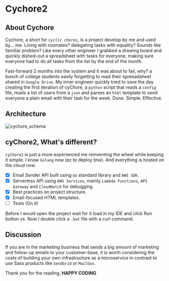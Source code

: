 # Cychore2
## About Cychore
Cychore, a short for *`cyclic chores`*, is a project develop by me and used by... me. Living with roomates? delegating tasks with equality? Sounds like familiar problem? Like every other engineer I grabbed a drawing board and quickly dished-out a spreadsheet with tasks for everyone, making sure everyone had to do all tasks from the list by the end of the month. 

Fast-forward 2 months into the system and it was about to fail, why? a bunch of college students easily forgetting to read their spreeadsheet shared in `Google Drive`. My inner engineer quickly tried to save the day creating the first iteration of cyChore, a `python` script that reads a `config` file, reads a list of users from a `json` and parses an `html` template to send everyone a plain email with their task for the week. Done. Simple. Effective.

## Architecture
![cychore_schema](https://github.com/user-attachments/assets/3ab70952-544a-4b6e-ac43-6db3a92ff540)



## cyChore2, What's different?
`cyChore2` is just a more experienced me reinventing the wheel while keeping it simple. I know `Golang` now (ez to deploy btw). And everything is hosted on the cloud now.
- [x] Email Sender API built using `Go` standard library and `AWS SDK`.
- [x] Serverless API using `AWS Services`, mainly `Lambda Functions`, `API Gateway` and `CloudWatch` for debugging.
- [x] Best practices on project structure.
- [x] Email-focused HTML templates.
- [ ] Tests (On it)

Before I would open the project wait for it load in my IDE and click Run button vs. Now I double click a `.bat` file with a curl command.

## Discussion
If you are in the marketing business that sends a big amount of marketing and follow-up emails to your customer-base, it is worth considering the costs of building your own infrastructure as a microservice in contrast to use Sass products like `SendGrid` or `MailGun`.


 Thank you for the reading, **HAPPY CODING**
 
